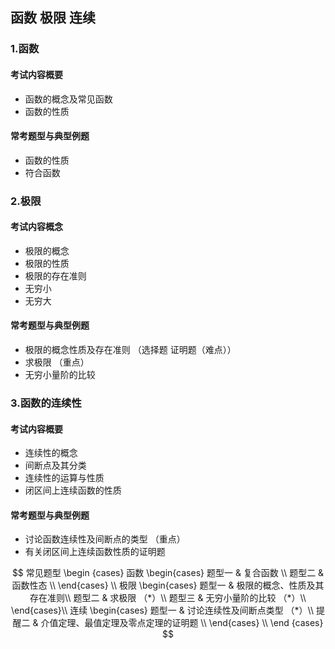 ## 函数 极限 连续

### 1.函数
#### 考试内容概要
* 函数的概念及常见函数
* 函数的性质

#### 常考题型与典型例题
* 函数的性质
* 符合函数

### 2.极限
#### 考试内容概念
* 极限的概念
* 极限的性质
* 极限的存在准则
* 无穷小
* 无穷大

#### 常考题型与典型例题
* 极限的概念性质及存在准则 （选择题 证明题（难点））
* 求极限 （重点）
* 无穷小量阶的比较

### 3.函数的连续性
#### 考试内容概要
* 连续性的概念
* 间断点及其分类
* 连续性的运算与性质
* 闭区间上连续函数的性质
#### 常考题型与典型例题
* 讨论函数连续性及间断点的类型 （重点）
* 有关闭区间上连续函数性质的证明题



$$
常见题型 \begin {cases}
    函数 \begin{cases}
        题型一 & 复合函数 \\
        题型二 & 函数性态 \\
    \end{cases} \\
    极限 \begin{cases}
        题型一 & 极限的概念、性质及其存在准则\\
        题型二 & 求极限 （*）\\
        题型三 & 无穷小量阶的比较 （*）\\
    \end{cases}\\
    连续 \begin{cases}
        题型一 & 讨论连续性及间断点类型 （*）\\
        提醒二 & 介值定理、最值定理及零点定理的证明题 \\
    \end{cases} \\
\end {cases}
$$